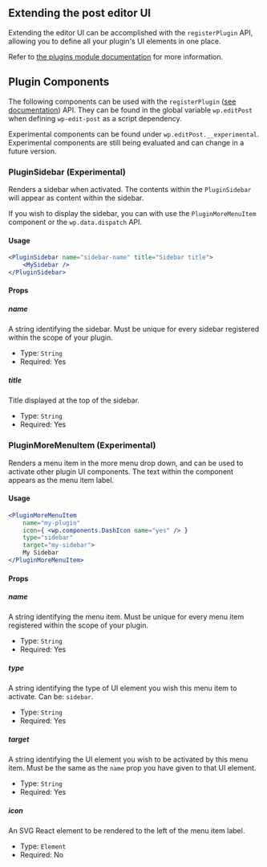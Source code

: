 ## Extending the post editor UI

Extending the editor UI can be accomplished with the `registerPlugin` API, allowing you to define all your plugin's UI elements in one place.

Refer to [the plugins module documentation](../plugins/) for more information.

## Plugin Components

The following components can be used with the `registerPlugin` ([see documentation](../plugins)) API.
They can be found in the global variable `wp.editPost` when defining `wp-edit-post` as a script dependency.

Experimental components can be found under `wp.editPost.__experimental`. Experimental components are still being evaluated and can change in a future version.

### PluginSidebar (Experimental)

Renders a sidebar when activated. The contents within the `PluginSidebar` will appear as content within the sidebar.

If you wish to display the sidebar, you can with use the `PluginMoreMenuItem` component or the `wp.data.dispatch` API.

#### Usage

```jsx
<PluginSidebar name="sidebar-name" title="Sidebar title">
	<MySidebar />
</PluginSidebar>
```

#### Props

##### name

A string identifying the sidebar. Must be unique for every sidebar registered within the scope of your plugin.

- Type: `String`
- Required: Yes

##### title

Title displayed at the top of the sidebar.

- Type: `String`
- Required: Yes


### PluginMoreMenuItem (Experimental)

Renders a menu item in the more menu drop down, and can be used to activate other plugin UI components.
The text within the component appears as the menu item label.

#### Usage

```jsx
<PluginMoreMenuItem
	name="my-plugin"
	icon={ <wp.components.DashIcon name="yes" /> }
	type="sidebar"
	target="my-sidebar">
	My Sidebar
</PluginMoreMenuItem>
```

#### Props

##### name

A string identifying the menu item. Must be unique for every menu item registered within the scope of your plugin.

- Type: `String`
- Required: Yes

##### type

A string identifying the type of UI element you wish this menu item to activate. Can be: `sidebar`.

- Type: `String`
- Required: Yes

##### target

A string identifying the UI element you wish to be activated by this menu item. Must be the same as the `name` prop you have given to that UI element.

- Type: `String`
- Required: Yes

##### icon

An SVG React element to be rendered to the left of the menu item label.

- Type: `Element`
- Required: No


